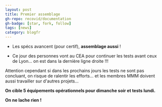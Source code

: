 ```yaml
---
layout: post
title: Premier assemblage
gh-repo: recovid/documentation
gh-badge: [star, fork, follow]
tags: [news]
category: blogfr
---
```


- Les spécs avancent (pour certif), **assemblage aussi** !


- Ce jour des personnes vont au CEA pour continuer les tests avant ceux de Lyon... on est dans la dernière ligne droite !!!

Attention cependant si dans les prochains jours les tests ne sont pas concluant, on risque de ralentir les efforts... et les membres MMM doivent aussi travailler sur d'autres projets...

**On cible 5 équipements opérationnels pour dimanche soir et tests lundi.**

**On ne lache rien !**
